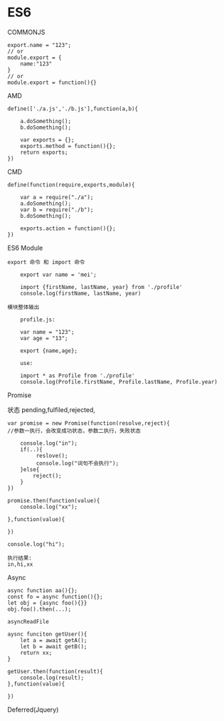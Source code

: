 # ES6


COMMONJS

	export.name = "123";
	// or 
	module.export = {
		name:"123"
	}
	// or
	module.export = function(){}

AMD

	define(['./a.js','./b.js'],function(a,b){
		
		a.doSomething();
		b.doSomething();

		var exports = {};
		exports.method = function(){};
		return exports;	
	})


CMD

	define(function(require,exports,module){
		
		var a = require("./a");
		a.doSomething();
		var b = require("./b");
		b.doSomething();

		exports.action = function(){};
	})

ES6 Module
	

	export 命令 和 import 命令

		export var name = 'mei';

		import {firstName, lastName, year} from './profile'
		console.log(firstName, lastName, year)

	模块整体输出

		profile.js:

		var name = "123";
		var age = "13";

		export {name,age};

		use:

		import * as Profile from './profile'
		console.log(Profile.firstName, Profile.lastName, Profile.year)


Promise  

状态  pending,fulfiled,rejected,  

	var promise = new Promise(function(resolve,reject){
	//参数一执行，会改变成功状态，参数二执行，失败状态
		
		console.log("in");
		if(..){
			 reslove();
			 console.log("词句不会执行");
		}else{
			reject();
		}
	})

	promise.then(function(value){
		console.log("xx");

	},function(value){
		
	})

	console.log("hi");

	执行结果:
	in,hi,xx


Async

	async function aa(){};
	const fo = async function(){};
	let obj = {async foo(){}}
	obj.foo().then(...);

	asyncReadFile

	aysnc funciton getUser(){
		let a = await getA();
		let b = await getB();
		return xx;
	}

	getUser.then(function(result){
		console.log(result);
	},function(value){

	})

Deferred(Jquery)
